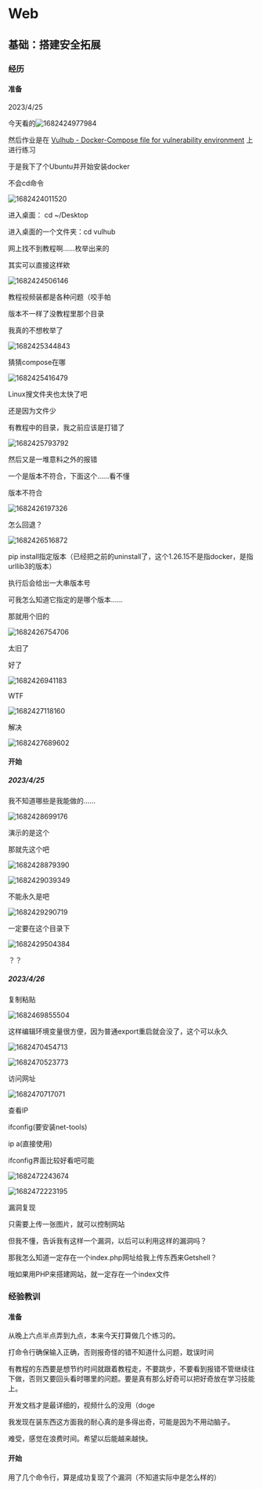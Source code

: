 # Web

## 基础：搭建安全拓展

### 经历

#### 准备

2023/4/25

今天看的![1682424977984](D:\learning\Learning_record\WEB\Web实战.assets\1682424977984.png)

然后作业是在 [Vulhub - Docker-Compose file for vulnerability environment](https://vulhub.org/#/docs/) 上进行练习

于是我下了个Ubuntu并开始安装docker



不会cd命令

![1682424011520](Web%E5%AE%9E%E6%88%98.assets/1682424011520-1682688993875.png)

进入桌面： cd ~/Desktop

进入桌面的一个文件夹：cd vulhub

网上找不到教程啊……枚举出来的

其实可以直接这样欸

![1682424506146](Web%E5%AE%9E%E6%88%98.assets/1682424506146-1682688992027.png)



教程视频装都是各种问题（咬手帕

版本不一样了没教程里那个目录

我真的不想枚举了

![1682425344843](Web%E5%AE%9E%E6%88%98.assets/1682425344843-1682688989950.png)

猜猜compose在哪

![1682425416479](Web%E5%AE%9E%E6%88%98.assets/1682425416479-1682688988095.png)

Linux搜文件夹也太快了吧

还是因为文件少



有教程中的目录，我之前应该是打错了

![1682425793792](Web%E5%AE%9E%E6%88%98.assets/1682425793792-1682688986285.png)

然后又是一堆意料之外的报错

一个是版本不符合，下面这个……看不懂



版本不符合

![1682426197326](Web%E5%AE%9E%E6%88%98.assets/1682426197326-1682688984537.png)

怎么回退？

![1682426516872](Web%E5%AE%9E%E6%88%98.assets/1682426516872-1682688982398.png)

pip install指定版本（已经把之前的uninstall了，这个1.26.15不是指docker，是指urllib3的版本）

执行后会给出一大串版本号

可我怎么知道它指定的是哪个版本……

那就用个旧的

![1682426754706](Web%E5%AE%9E%E6%88%98.assets/1682426754706-1682688980638.png)

太旧了

好了

![1682426941183](Web%E5%AE%9E%E6%88%98.assets/1682426941183-1682688978839.png)

WTF

![1682427118160](Web%E5%AE%9E%E6%88%98.assets/1682427118160-1682688975158.png)

解决

![1682427689602](Web%E5%AE%9E%E6%88%98.assets/1682427689602-1682688972609.png)

#### 开始

##### 2023/4/25

我不知道哪些是我能做的......

![1682428699176](Web%E5%AE%9E%E6%88%98.assets/1682428699176-1682689466237.png)

演示的是这个

那就先这个吧



![1682428879390](Web%E5%AE%9E%E6%88%98.assets/1682428879390-1682593667722-1682689470652.png)

![1682429039349](Web%E5%AE%9E%E6%88%98.assets/1682429039349-1682688967282.png)

不能永久是吧

![1682429290719](Web%E5%AE%9E%E6%88%98.assets/1682429290719-1682688965396.png)

一定要在这个目录下

![1682429504384](Web%E5%AE%9E%E6%88%98.assets/1682429504384-1682688962637.png)

？？

##### 2023/4/26

复制粘贴

![1682469855504](Web%E5%AE%9E%E6%88%98.assets/1682469855504-1682689485282.png)





这样编辑环境变量很方便，因为普通export重启就会没了，这个可以永久

![1682470454713](Web%E5%AE%9E%E6%88%98.assets/1682470454713-1682688960124.png)



![1682470523773](Web%E5%AE%9E%E6%88%98.assets/1682470523773-1682689490347.png)



访问网址

![1682470717071](Web%E5%AE%9E%E6%88%98.assets/1682470717071-1682688956405.png)



查看IP

ifconfig(要安装net-tools)

ip a(直接使用)

ifconfig界面比较好看吧可能

![1682472243674](Web%E5%AE%9E%E6%88%98.assets/1682472243674-1682688944204.png)

![1682472223195](Web%E5%AE%9E%E6%88%98.assets/1682472223195-1682688951977.png)

漏洞复现

只需要上传一张图片，就可以控制网站



但我不懂，告诉我有这样一个漏洞，以后可以利用这样的漏洞吗？

那我怎么知道一定存在一个index.php网址给我上传东西来Getshell？

哦如果用PHP来搭建网站，就一定存在一个index文件

### 经验教训

#### 准备

从晚上六点半点弄到九点，本来今天打算做几个练习的。

打命令行确保输入正确，否则报奇怪的错不知道什么问题，耽误时间

有教程的东西要是想节约时间就跟着教程走，不要跳步，不要看到报错不管继续往下做，否则又要回头看时哪里的问题。要是真有那么好奇可以把好奇放在学习技能上。

开发文档才是最详细的，视频什么的没用（doge

我发现在装东西这方面我的耐心真的是多得出奇，可能是因为不用动脑子。

难受，感觉在浪费时间。希望以后能越来越快。

#### 开始

用了几个命令行，算是成功复现了个漏洞（不知道实际中是怎么样的）